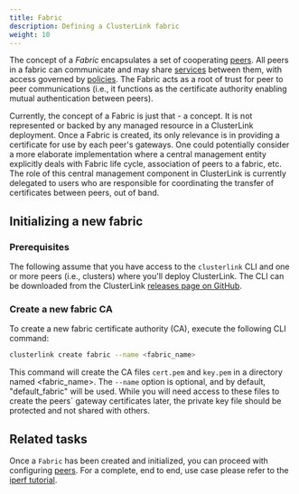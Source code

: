 ```yaml
---
title: Fabric
description: Defining a ClusterLink fabric
weight: 10
---
```


The concept of a *Fabric* encapsulates a set of cooperating [peers][concept-peer].
 All peers in a fabric can communicate and may share [services][concept-service]
 between them, with access governed by [policies][concept-policy].
 The Fabric acts as a root of trust for peer to peer communications (i.e.,
 it functions as the certificate authority enabling mutual authentication between
 peers).

Currently, the concept of a Fabric is just that - a concept. It is not represented
 or backed by any managed resource in a ClusterLink deployment. Once a Fabric is created,
 its only relevance is in providing a certificate for use by each peer's gateways.
 One could potentially consider a more elaborate implementation where a central
 management entity explicitly deals with Fabric life cycle, association of peers to
 a fabric, etc. The role of this central management component in ClusterLink is currently
 delegated to users who are responsible for coordinating the transfer of certificates
 between peers, out of band.

## Initializing a new fabric

### Prerequisites

The following assume that you have access to the `clusterlink` CLI and one or more
 peers (i.e., clusters) where you'll deploy ClusterLink. The CLI can be downloaded
 from the ClusterLink [releases page on GitHub](https://github.com/clusterlink-net/clusterlink/releases/latest).

### Create a new fabric CA

To create a new fabric certificate authority (CA), execute the following CLI command:

```sh
clusterlink create fabric --name <fabric_name>
```

This command will create the CA files `cert.pem` and `key.pem` in a directory named <fabric_name>.
 The `--name` option is optional, and by default, "default_fabric" will be used.
 While you will need access to these files to create the peers` gateway certificates later,
 the private key file should be protected and not shared with others.

## Related tasks

Once a `Fabric` has been created and initialized, you can proceed with configuring
 [peers][concept-peer]. For a complete, end to end, use case please refer to the
 [iperf tutorial][tutorial-iperf].

[concept-peer]: peers.md
[concept-service]: services.md
[concept-policy]: policies.md
[tutorial-iperf]: ../tutorials/iperf.md
